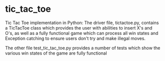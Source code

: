 # tic_tac_toe
Tic Tac Toe implementation in Python: The driver file, tictactoe.py, contains a TicTacToe class which provides the user with abilities to insert X's and O's, 
as well as a fully functional game which can process all win states and Exception catching to ensure users don't try and make illegal moves.

The other file test_tic_tac_toe.py provides a number of tests which show the various win states of the game are fully functional
